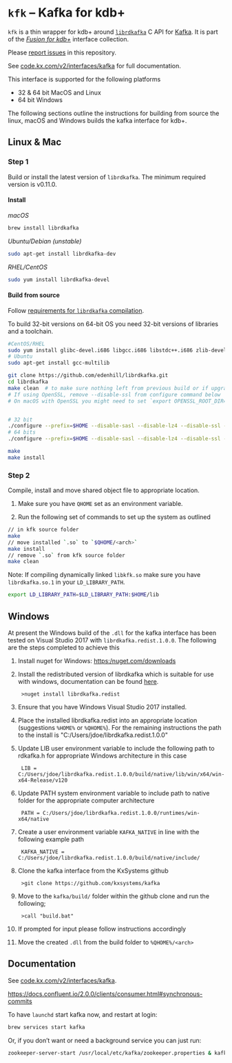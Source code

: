 # `kfk` – Kafka for kdb+

`kfk` is a thin wrapper for kdb+ around [`librdkafka`](https://github.com/edenhill/librdkafka) C API for [Kafka](https://kafka.apache.org/). 
It is part of the [_Fusion for kdb+_](https://code.kx.com/v2/interfaces/fusion/) interface collection.

Please [report issues](https://github.com/KxSystems/kafka/issues) in this repository.

See [code.kx.com/v2/interfaces/kafka](https://code.kx.com/v2/interfaces/kafka/) for full documentation.

This interface is supported for the following platforms

* 32 & 64 bit MacOS and Linux
* 64 bit Windows

The following sections outline the instructions for building from source the linux, macOS and Windows builds the kafka interface for kdb+.

## Linux & Mac

### Step 1

Build or install the latest version of `librdkafka`. The minimum required version is v0.11.0.

#### Install

_macOS_

```bash
brew install librdkafka
```

_Ubuntu/Debian (unstable)_

```bash
sudo apt-get install librdkafka-dev
```

_RHEL/CentOS_

```bash
sudo yum install librdkafka-devel
```


#### Build from source 

Follow [requirements for `librdkafka` compilation](https://github.com/edenhill/librdkafka#requirements).

To build 32-bit versions on 64-bit OS you need 32-bit versions of libraries and a toolchain.

```bash
#CentOS/RHEL
sudo yum install glibc-devel.i686 libgcc.i686 libstdc++.i686 zlib-devel.i686
# Ubuntu
sudo apt-get install gcc-multilib
```

```bash
git clone https://github.com/edenhill/librdkafka.git
cd librdkafka
make clean  # to make sure nothing left from previous build or if upgrading/rebuilding
# If using OpenSSL, remove --disable-ssl from configure command below
# On macOS with OpenSSL you might need to set `export OPENSSL_ROOT_DIR=/usr/local/Cellar/openssl/1.0.2k` before proceeding


# 32 bit
./configure --prefix=$HOME --disable-sasl --disable-lz4 --disable-ssl --mbits=32
# 64 bits
./configure --prefix=$HOME --disable-sasl --disable-lz4 --disable-ssl --mbits=64

make
make install
```


### Step 2

Compile, install and move shared object file to appropriate location.

1. Make sure you have `QHOME` set as an environment variable.

2. Run the following set of commands to set up the system as outlined

```bash
// in kfk source folder
make
// move installed `.so` to `$QHOME/<arch>`
make install
// remove `.so` from kfk source folder
make clean
```

Note: If compiling dynamically linked `libkfk.so` make sure you have `librdkafka.so.1` in your `LD_LIBRARY_PATH`.

```bash
export LD_LIBRARY_PATH=$LD_LIBRARY_PATH:$HOME/lib
```

## Windows

At present the Windows build of the `.dll` for the kafka interface has been tested on Visual Studio 2017 with `librdkafka.redist.1.0.0`. The following are the steps completed to achieve this

1. Install nuget for Windows: <https:/nuget.com/downloads>

2. Install the redistributed version of librdkafka which is suitable for use with windows, documentation can be found [here](https://www.nuget.org/packages/librdkafka.redist/1.0.0).

        >nuget install librdkafka.redist

3. Ensure that you have Windows Visual Studio 2017 installed.

4. Place the installed librdkafka.redist into an appropriate location (suggestions `%HOME%` or `%QHOME%`).
   For the remaining instructions the path to the install is "C:/Users/jdoe/librdkafka.redist.1.0.0"

5. Update LIB user environment variable to include the following path to rdkafka.h for appropriate Windows architecture in this case

        LIB = C:/Users/jdoe/librdkafka.redist.1.0.0/build/native/lib/win/x64/win-x64-Release/v120

6. Update PATH system environment variable to include path to native folder for the appropriate computer architecture

        PATH = C:/Users/jdoe/librdkafka.redist.1.0.0/runtimes/win-x64/native

7. Create a user environment variable `KAFKA_NATIVE` in line with the following example path

        KAFKA_NATIVE = C:/Users/jdoe/librdkafka.redist.1.0.0/build/native/include/

8. Clone the kafka interface from the KxSystems github

        >git clone https://github.com/kxsystems/kafka

9. Move to the `kafka/build/` folder within the github clone and run the following;

        >call "build.bat"

10. If prompted for input please follow instructions accordingly

11. Move the created `.dll` from the build folder to `%QHOME%/<arch>`

## Documentation

See [code.kx.com/v2/interfaces/kafka](https://code.kx.com/v2/interfaces/kafka/).


https://docs.confluent.io/2.0.0/clients/consumer.html#synchronous-commits

To have `launchd` start kafka now, and restart at login:

```bash
brew services start kafka
```

Or, if you don’t want or need a background service you can just run:

```bash
zookeeper-server-start /usr/local/etc/kafka/zookeeper.properties & kafka-server-start /usr/local/etc/kafka/server.properties
```
